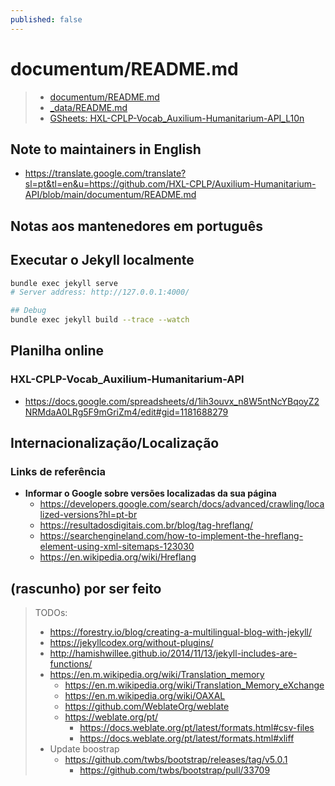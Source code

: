 ```yaml
---
published: false
---
```


# documentum/README.md

> - [documentum/README.md](documentum/README.md)
> - [_data/README.md](_data/README.md)
> - [GSheets: HXL-CPLP-Vocab_Auxilium-Humanitarium-API_L10n](https://docs.google.com/spreadsheets/d/1ih3ouvx_n8W5ntNcYBqoyZ2NRMdaA0LRg5F9mGriZm4/edit#gid=1181688279)

## Note to maintainers in English

- <https://translate.google.com/translate?sl=pt&tl=en&u=https://github.com/HXL-CPLP/Auxilium-Humanitarium-API/blob/main/documentum/README.md>

## Notas aos mantenedores em português

## Executar o Jekyll localmente

```bash
bundle exec jekyll serve
# Server address: http://127.0.0.1:4000/

## Debug
bundle exec jekyll build --trace --watch
```

## Planilha online
### HXL-CPLP-Vocab_Auxilium-Humanitarium-API
- <https://docs.google.com/spreadsheets/d/1ih3ouvx_n8W5ntNcYBqoyZ2NRMdaA0LRg5F9mGriZm4/edit#gid=1181688279>

## Internacionalização/Localização

### Links de referência
- **Informar o Google sobre versões localizadas da sua página**
  - https://developers.google.com/search/docs/advanced/crawling/localized-versions?hl=pt-br
  - https://resultadosdigitais.com.br/blog/tag-hreflang/
  - https://searchengineland.com/how-to-implement-the-hreflang-element-using-xml-sitemaps-123030
  - https://en.wikipedia.org/wiki/Hreflang

## (rascunho) por ser feito

> TODOs:
> - https://forestry.io/blog/creating-a-multilingual-blog-with-jekyll/
> - https://jekyllcodex.org/without-plugins/
> - http://hamishwillee.github.io/2014/11/13/jekyll-includes-are-functions/
> - https://en.m.wikipedia.org/wiki/Translation_memory
>   - https://en.m.wikipedia.org/wiki/Translation_Memory_eXchange
>   - https://en.m.wikipedia.org/wiki/OAXAL
>   - https://github.com/WeblateOrg/weblate
>   - https://weblate.org/pt/
>     - https://docs.weblate.org/pt/latest/formats.html#csv-files
>     - https://docs.weblate.org/pt/latest/formats.html#xliff
> - Update boostrap
>   - https://github.com/twbs/bootstrap/releases/tag/v5.0.1
>     - https://github.com/twbs/bootstrap/pull/33709

<!--
## Extensões e plugins
### VSCode

- `ext install neilding.language-liquid`
  - https://github.com/GingerBear/vscode-liquid
  - https://marketplace.visualstudio.com/items?itemName=neilding.language-liquid
  - https://github.com/siteleaf/liquid-syntax-mode
  - https://marketplace.visualstudio.com/items?itemName=neilding.language-liquid
-->

<!--

bundle exec jekyll build
bundle exec htmlproofer --disable-external --empty_alt_ignore ./_site

-->